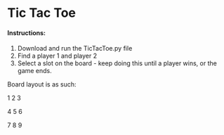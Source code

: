 # Tic Tac Toe

#### Instructions:
1. Download and run the TicTacToe.py file
2. Find a player 1 and player 2
3. Select a slot on the board - keep doing this until a player wins, or the game ends.

Board layout is as such:

1 2 3

4 5 6

7 8 9
